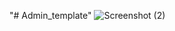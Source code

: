 "# Admin_template" 
![Screenshot (2)](https://github.com/user-attachments/assets/6a2da0a5-e0f4-4d1d-8ace-8a53591a3eaa)
